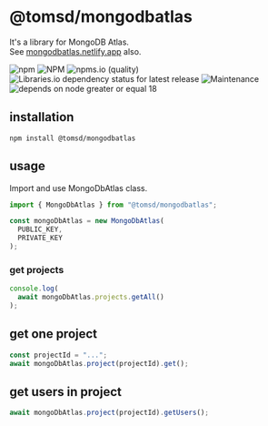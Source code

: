 # @tomsd/mongodbatlas

It's a library for MongoDB Atlas.  
See [mongodbatlas.netlify.app](https://mongodbatlas.netlify.app/) also.

![npm](https://img.shields.io/npm/v/@tomsd/mongodbatlas)
![NPM](https://img.shields.io/npm/l/@tomsd/mongodbatlas)
![npms.io (quality)](https://img.shields.io/npms-io/quality-score/@tomsd/mongodbatlas)
![Libraries.io dependency status for latest release](https://img.shields.io/librariesio/release/npm/@tomsd/mongodbatlas)
![Maintenance](https://img.shields.io/maintenance/yes/2024)
![depends on node greater or equal 18](https://img.shields.io/badge/node%20>=%2018-informational)

## installation
``` shell
npm install @tomsd/mongodbatlas
```

## usage

Import and use MongoDbAtlas class.

``` typescript
import { MongoDbAtlas } from "@tomsd/mongodbatlas";

const mongoDbAtlas = new MongoDbAtlas(
  PUBLIC_KEY,
  PRIVATE_KEY
);
```

### get projects

``` typescript
console.log(
  await mongoDbAtlas.projects.getAll()
);
```

## get one project

``` typescript
const projectId = "...";
await mongoDbAtlas.project(projectId).get();
```

## get users in project

``` typescript
await mongoDbAtlas.project(projectId).getUsers();
```
